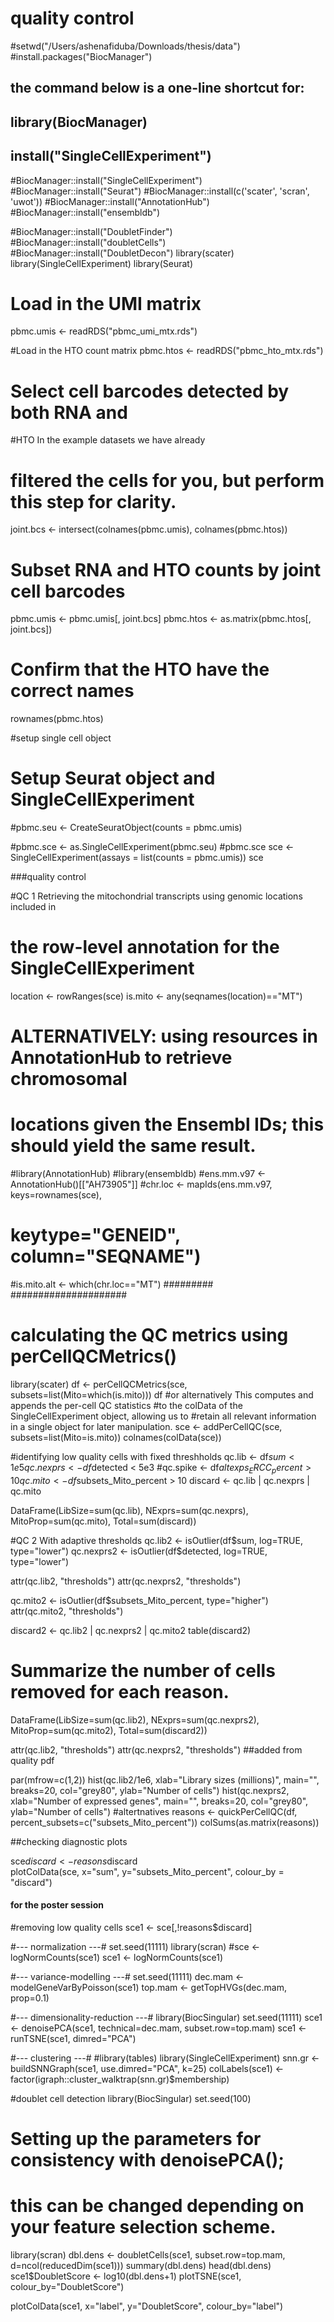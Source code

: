 
# quality control
#setwd("/Users/ashenafiduba/Downloads/thesis/data")
#install.packages("BiocManager")
## the command below is a one-line shortcut for:
## library(BiocManager)
## install("SingleCellExperiment")
#BiocManager::install("SingleCellExperiment")
#BiocManager::install("Seurat")
#BiocManager::install(c('scater', 'scran', 'uwot'))
#BiocManager::install("AnnotationHub")
#BiocManager::install("ensembldb")

#BiocManager::install("DoubletFinder")
#BiocManager::install("doubletCells")
#BiocManager::install("DoubletDecon")
library(scater)
library(SingleCellExperiment)
library(Seurat)


# Load in the UMI matrix
pbmc.umis <- readRDS("pbmc_umi_mtx.rds")

#Load in the HTO count matrix
pbmc.htos <- readRDS("pbmc_hto_mtx.rds")

# Select cell barcodes detected by both RNA and
#HTO In the example datasets we have already
# filtered the cells for you, but perform this step for clarity.
joint.bcs <- intersect(colnames(pbmc.umis), colnames(pbmc.htos))

# Subset RNA and HTO counts by joint cell barcodes
pbmc.umis <- pbmc.umis[, joint.bcs]
pbmc.htos <- as.matrix(pbmc.htos[, joint.bcs])

# Confirm that the HTO have the correct names
rownames(pbmc.htos)

#setup single cell object
# Setup Seurat object and SingleCellExperiment
#pbmc.seu <- CreateSeuratObject(counts = pbmc.umis)

#pbmc.sce <- as.SingleCellExperiment(pbmc.seu)
#pbmc.sce
sce <- SingleCellExperiment(assays = list(counts = pbmc.umis))
sce

###quality control

#QC 1 Retrieving the mitochondrial transcripts using genomic locations included in
# the row-level annotation for the SingleCellExperiment
location <- rowRanges(sce)
is.mito <- any(seqnames(location)=="MT")

# ALTERNATIVELY: using resources in AnnotationHub to retrieve chromosomal
# locations given the Ensembl IDs; this should yield the same result.
#library(AnnotationHub)
#library(ensembldb)
#ens.mm.v97 <- AnnotationHub()[["AH73905"]]
#chr.loc <- mapIds(ens.mm.v97, keys=rownames(sce),
 #                 keytype="GENEID", column="SEQNAME")
#is.mito.alt <- which(chr.loc=="MT")
#########                   #####################
# calculating the QC metrics using perCellQCMetrics()
library(scater)
df <- perCellQCMetrics(sce, subsets=list(Mito=which(is.mito)))
df
#or alternatively This computes and appends the per-cell QC statistics 
#to the colData of the SingleCellExperiment object, allowing us to 
#retain all relevant information in a single object for later manipulation.
sce <- addPerCellQC(sce, subsets=list(Mito=is.mito))
colnames(colData(sce))

#identifying low quality cells with fixed threshholds
qc.lib <- df$sum < 1e5
qc.nexprs <- df$detected < 5e3
#qc.spike <- df$altexps_ERCC_percent > 10
qc.mito <- df$subsets_Mito_percent > 10
discard <- qc.lib | qc.nexprs | qc.mito

DataFrame(LibSize=sum(qc.lib), NExprs=sum(qc.nexprs),
          MitoProp=sum(qc.mito), Total=sum(discard))

#QC 2 With adaptive thresholds
qc.lib2 <- isOutlier(df$sum, log=TRUE, type="lower")
qc.nexprs2 <- isOutlier(df$detected, log=TRUE, type="lower")

attr(qc.lib2, "thresholds")
attr(qc.nexprs2, "thresholds")

qc.mito2 <- isOutlier(df$subsets_Mito_percent, type="higher")
attr(qc.mito2, "thresholds")

discard2 <- qc.lib2 | qc.nexprs2 | qc.mito2
table(discard2)
# Summarize the number of cells removed for each reason.
DataFrame(LibSize=sum(qc.lib2), NExprs=sum(qc.nexprs2),
          MitoProp=sum(qc.mito2), Total=sum(discard2))

attr(qc.lib2, "thresholds")
attr(qc.nexprs2, "thresholds")
##added from quality pdf

par(mfrow=c(1,2))
hist(qc.lib2/1e6, xlab="Library sizes (millions)", main="",
     breaks=20, col="grey80", ylab="Number of cells")
hist(qc.nexprs2, xlab="Number of expressed genes", main="",
     breaks=20, col="grey80", ylab="Number of cells")
#altertnatives
reasons <- quickPerCellQC(df, percent_subsets=c("subsets_Mito_percent"))
colSums(as.matrix(reasons))

##checking diagnostic plots

sce$discard <- reasons$discard                                               
plotColData(sce, x="sum", y="subsets_Mito_percent", colour_by = "discard")
#### for the poster session
#removing low quality cells
sce1 <- sce[,!reasons$discard]

#--- normalization ---#
set.seed(11111)
library(scran)
#sce <- logNormCounts(sce1)
sce1 <- logNormCounts(sce1)

#--- variance-modelling ---#
set.seed(11111)
dec.mam <- modelGeneVarByPoisson(sce1)
top.mam <- getTopHVGs(dec.mam, prop=0.1)

#--- dimensionality-reduction ---#
library(BiocSingular)
set.seed(11111)
sce1 <- denoisePCA(sce1, technical=dec.mam, subset.row=top.mam)
sce1 <- runTSNE(sce1, dimred="PCA")

#--- clustering ---#
#library(tables)
library(SingleCellExperiment)
snn.gr <- buildSNNGraph(sce1, use.dimred="PCA", k=25)
colLabels(sce1) <- factor(igraph::cluster_walktrap(snn.gr)$membership)

#doublet cell detection
library(BiocSingular)
set.seed(100)

# Setting up the parameters for consistency with denoisePCA();
# this can be changed depending on your feature selection scheme.
library(scran)
dbl.dens <- doubletCells(sce1, subset.row=top.mam,
                         d=ncol(reducedDim(sce1)))
summary(dbl.dens)
head(dbl.dens)
sce1$DoubletScore <- log10(dbl.dens+1)
plotTSNE(sce1, colour_by="DoubletScore")

plotColData(sce1, x="label", y="DoubletScore", colour_by="label")
